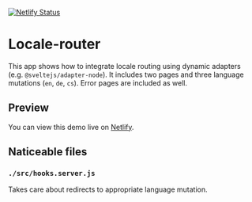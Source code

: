 [![Netlify Status](https://api.netlify.com/api/v1/badges/474b5633-14d8-4e1b-846f-f122f2ad4c25/deploy-status)](https://locale-router.netlify.app)

# Locale-router
This app shows how to integrate locale routing using dynamic adapters (e.g. `@sveltejs/adapter-node`). It includes two pages and three language mutations (`en`, `de`, `cs`). Error pages are included as well.

## Preview
You can view this demo live on [Netlify](https://locale-router.netlify.app).

## Naticeable files

### `./src/hooks.server.js`
Takes care about redirects to appropriate language mutation.
